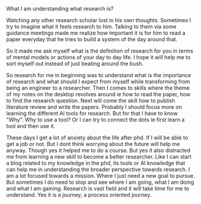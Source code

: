 What I am understanding what research is? 

Watching any other research scholar lost in his own thoughts. Sometimes I try to imagine what it feels research to him. Talking to them via some guidance meetings made me realize how important it is for him to read a paper everyday that he tries to build a system of the day around that. 

So it made me ask myself what is the definition of research for you in terms of mental models or actions of your day to day life. I hope it will help me to sort myself out instead of just beating around the bush. 

So research for me in beginning was to understand what is the importance of research and what should I expect from myself while transforming from being an engineer to a researcher. Then I comes to skills where the theme of my notes on the desktop revolves around ie how to read the paper, how to find the research question. Next will come the skill how to publish literature review and write the papers. Probably I should focus more on learning the different AI tools for research. But for that I have to know "Why". Why to use a tool? Or I can try to connect the dots ie first learn a tool and then use it. 

These days I get a lot of anxiety about the life after phd. If I will be able to get a job or not. But I dont think worrying about the future will help me anyway. Though yes it helped me to do a course. But yes it also distracted me from learning a new skill to become a better researcher. Like I can start a blog related to my knowledge in the phd, its tools or AI knowledge that can help me in understanding the broader perspective towards research. I am a lot focused towards a mission. Where I just need a new goal to pursue. But sometimes I do need to stop and see where I am going, what I am doing and what I am gaining. Research is vast field and it will take time for me to understand. Yes it is a journey, a process oriented journey. 
